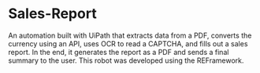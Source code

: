 # Sales-Report
An automation built with UiPath that extracts data from a PDF, converts the currency using an API, uses OCR to read a CAPTCHA, and fills out a sales report. In the end, it generates the report as a PDF and sends a final summary to the user. This robot was developed using the REFramework.
